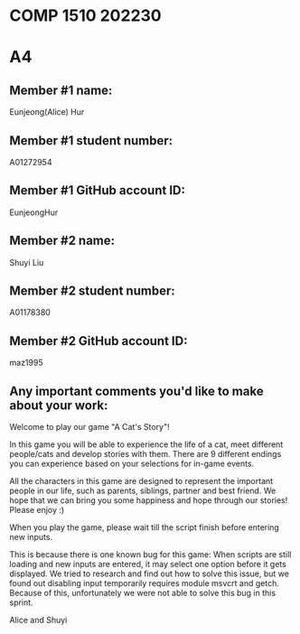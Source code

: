 # COMP 1510 202230
# A4

## Member #1 name:
Eunjeong(Alice) Hur

## Member #1 student number:
A01272954

## Member #1 GitHub account ID:
EunjeongHur

## Member #2 name:
Shuyi Liu

## Member #2 student number:
A01178380

## Member #2 GitHub account ID:
maz1995

## Any important comments you'd like to make about your work:
Welcome to play our game "A Cat's Story"!

In this game you will be able to experience the life of a cat, meet different people/cats and develop stories with them. There are 9 different endings you can experience based on your selections for in-game events.

All the characters in this game are designed to represent the important people in our life, such as parents, siblings, partner and best friend. We hope that we can bring you some happiness and hope through our stories! Please enjoy :)

When you play the game, please wait till the script finish before entering new inputs. 

This is because there is one known bug for this game: When scripts are still loading and new inputs are entered, it may select one option before it gets displayed. We tried to research and find out how to solve this issue, but we found out disabling input temporarily requires module msvcrt and getch. Because of this, unfortunately we were not able to solve this bug in this sprint.


Alice and Shuyi
